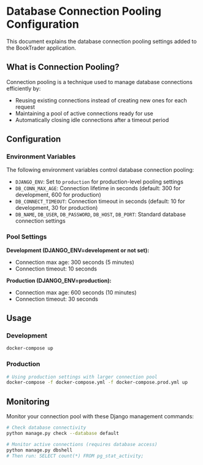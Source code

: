 # Database Connection Pooling Configuration

This document explains the database connection pooling settings added to the BookTrader application.

## What is Connection Pooling?

Connection pooling is a technique used to manage database connections efficiently by:
- Reusing existing connections instead of creating new ones for each request
- Maintaining a pool of active connections ready for use
- Automatically closing idle connections after a timeout period

## Configuration

### Environment Variables

The following environment variables control database connection pooling:

- `DJANGO_ENV`: Set to `production` for production-level pooling settings
- `DB_CONN_MAX_AGE`: Connection lifetime in seconds (default: 300 for development, 600 for production)
- `DB_CONNECT_TIMEOUT`: Connection timeout in seconds (default: 10 for development, 30 for production)
- `DB_NAME`, `DB_USER`, `DB_PASSWORD`, `DB_HOST`, `DB_PORT`: Standard database connection settings

### Pool Settings

**Development (DJANGO_ENV=development or not set):**
- Connection max age: 300 seconds (5 minutes)
- Connection timeout: 10 seconds

**Production (DJANGO_ENV=production):**
- Connection max age: 600 seconds (10 minutes)
- Connection timeout: 30 seconds

## Usage

### Development
```bash
docker-compose up
```

### Production
```bash
# Using production settings with larger connection pool
docker-compose -f docker-compose.yml -f docker-compose.prod.yml up
```
## Monitoring

Monitor your connection pool with these Django management commands:
```bash
# Check database connectivity
python manage.py check --database default

# Monitor active connections (requires database access)
python manage.py dbshell
# Then run: SELECT count(*) FROM pg_stat_activity;
```
